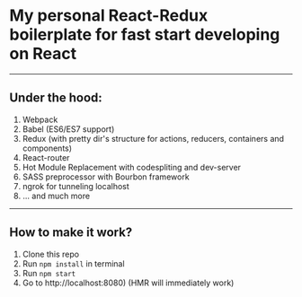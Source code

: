 # My personal React-Redux boilerplate for fast start developing on React

***
## Under the hood:
1. Webpack
2. Babel (ES6/ES7 support)
3. Redux (with pretty dir's structure for actions, reducers, containers and components)
4. React-router
5. Hot Module Replacement with codespliting and dev-server
6. SASS preprocessor with Bourbon framework
7. ngrok for tunneling localhost
8. ... and much more

***
## How to make it work?
1. Clone this repo
2. Run `npm install` in terminal
3. Run `npm start`
4. Go to http://localhost:8080) (HMR will immediately work)

